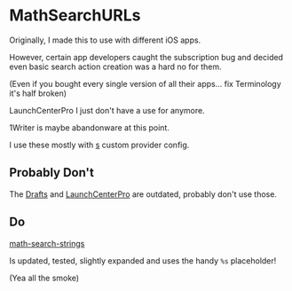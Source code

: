 # MathSearchURLs


Originally, I made this to use with different iOS apps. 


However, certain app developers  caught the subscription bug and decided even basic search action creation was a hard no for them. 

(Even if you bought every single version of all their apps... fix Terminology it's half broken)

LaunchCenterPro I just don't have a use for anymore.

1Writer is maybe abandonware at this point.

I use these mostly with [s](https://github.com/zquestz/s) custom provider config. 


## Probably Don't 

The [Drafts](/Drafts.md) and [LaunchCenterPro](LaunchCenterPro) are outdated, probably don't use those.


## Do

[math-search-strings](/math-search-strings.md)

Is updated, tested, slightly expanded and uses the handy `%s` placeholder!


(Yea all the smoke)
